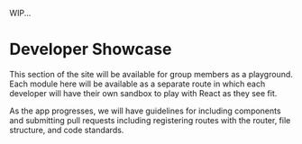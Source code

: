 WIP...

# Developer Showcase

This section of the site will be available for group members as a playground.
Each module here will be available as a separate route in which each developer
will have their own sandbox to play with React as they see fit.

As the app progresses, we will have guidelines for including components and
submitting pull requests including registering routes with the router,
file structure, and code standards.
